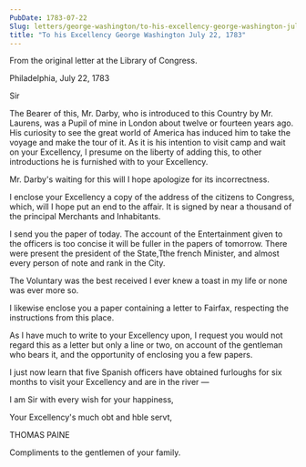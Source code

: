 ```yaml
---
PubDate: 1783-07-22
Slug: letters/george-washington/to-his-excellency-george-washington-july-22-1783
title: "To his Excellency George Washington July 22, 1783"
---
```


   From the original letter at the Library of Congress.
   
   Philadelphia, July 22, 1783

   Sir

   The Bearer of this, Mr. Darby, who is introduced to this Country by Mr.
   Laurens, was a Pupil of mine in London about twelve or fourteen years ago.
   His curiosity to see the great world of America has induced him to take
   the voyage and make the tour of it. As it is his intention to visit camp
   and wait on your Excellency, I presume on the liberty of adding this, to
   other introductions he is furnished with to your Excellency.

   Mr. Darby's waiting for this will I hope apologize for its incorrectness.

   I enclose your Excellency a copy of the address of the citizens to
   Congress, which, will I hope put an end to the affair. It is signed by
   near a thousand of the principal Merchants and Inhabitants.

   I send you the paper of today. The account of the Entertainment given to
   the officers is too concise it will be fuller in the papers of tomorrow.
   There were present the president of the State,Tthe french Minister, and
   almost every person of note and rank in the City. 
   
   The Voluntary was the best received I ever knew a toast in my life or none was ever more so.

   I likewise enclose you a paper containing a letter to Fairfax, respecting
   the instructions from this place.

   As I have much to write to your Excellency upon, I request you would not
   regard this as a letter but only a line or two, on account of the
   gentleman who bears it, and the opportunity of enclosing you a few papers.

   I just now learn that five Spanish officers have obtained furloughs for
   six months to visit your Excellency and are in the river &mdash;

   I am Sir with every wish for your happiness,

   Your Excellency's much obt and hble servt,

   THOMAS PAINE

   Compliments to the gentlemen of your family.
